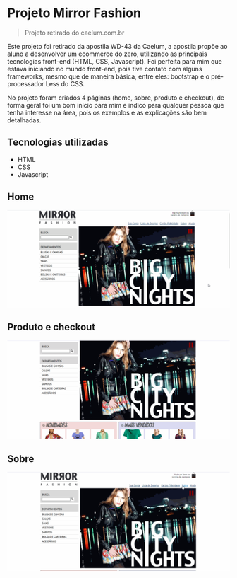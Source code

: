 # Projeto Mirror Fashion

> Projeto retirado do caelum.com.br

Este projeto foi retirado da apostila WD-43 da Caelum, a apostila propõe ao aluno a desenvolver um ecommerce do zero, utilizando as principais tecnologias front-end (HTML, CSS, Javascript). Foi perfeita para mim que estava iniciando no mundo front-end, pois tive contato com alguns frameworks, mesmo que de maneira básica, entre eles: bootstrap e o pré-processador Less do CSS.

No projeto foram criados 4 páginas (home, sobre, produto e checkout), de forma geral foi um bom início para mim e indico para qualquer pessoa que tenha interesse na área, pois os exemplos e as explicações são bem detalhadas.

## Tecnologias utilizadas
- HTML
- CSS
- Javascript

## Home

![Mirror Fahion home](https://github.com/iagobalbino/html-projeto/blob/master/gifs/mirror-fashion-home.gif)

## Produto e checkout

![Mirror Fashion produto e checkout](https://github.com/iagobalbino/html-projeto/blob/master/gifs/mirror-fashion-produto-e-checkout.gif)

## Sobre

![Mirror Fashion sobre](https://github.com/iagobalbino/html-projeto/blob/master/gifs/mirror-fashion-sobre.gif)
